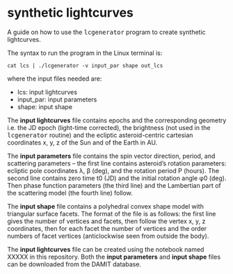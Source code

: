 # synthetic lightcurves
A guide on how to use the <samp>lcgenerator</samp> program to create synthetic lightcurves.

The syntax to run the program in the Linux terminal is:
`````
cat lcs | ./lcgenerator -v input_par shape out_lcs
`````

where the input files needed are:
- lcs: input lightcurves 
- input_par: input parameters 
- shape: input shape

The **input lightcurves** file contains epochs and the corresponding geometry i.e. the JD epoch (light-time corrected), the brightness (not used in the <samp>lcgenerator</samp> routine) and the ecliptic asteroid-centric cartesian coordinates x, y, z of the Sun and of the Earth in AU.


The **input parameters** file contains the spin vector direction, period, and scattering parameters – the first line contains asteroid’s rotation parameters: ecliptic pole coordinates λ, β (deg), and the rotation period P (hours). The second line contains zero time t0 (JD) and the initial rotation angle φ0 (deg). Then phase function parameters (the third line) and the Lambertian part of the scattering model (the fourth line) follow.

The **input shape** file contains a polyhedral convex shape model with triangular surface facets. The format of the file is as follows: the first line gives the number of vertices and facets, then follow the vertex x, y, z coordinates, then for each facet the number of vertices and the order numbers of facet vertices
(anticlockwise seen from outside the body).


The **input lightcurves** file can be created using the notebook named XXXXX in this repository. Both the **input parameters** and **input shape** files can be downloaded from the DAMIT database. 
